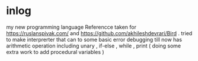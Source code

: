 # inlog
my new programming language
Referencce taken for https://ruslanspivak.com/ and https://github.com/akhileshdevrari/Bird .
tried to make interprerter that can to some basic error debugging 
till now has arithmetic operation including unary , if-else , while , print ( doing some extra work to add procedural variables )
